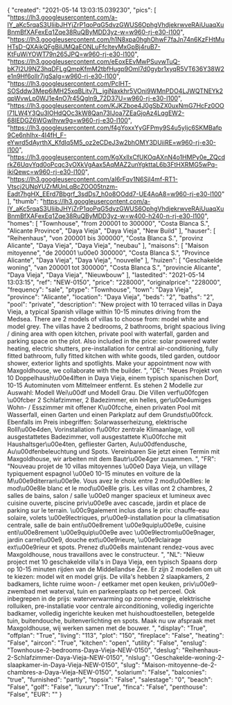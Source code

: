 {
"created": "2021-05-14 13:03:15.039230",
"pics": [
"https://lh3.googleusercontent.com/a-IY_aKc5rqaS3UliibJHYjZrP1qoPqG5dvzGWUS6OphgVhdjekrwveRAiUuaqXuBnmBfXAFexEq1Zqe38RuQByMDD3yz-w=w960-rj-e30-l100",
"https://lh3.googleusercontent.com/h1N8xpa0hghOhwF7faJn74n6KzFHtMuHTsD-QXAikQFgBilJMQaEONLuFfclteyMxGpBj4ruB7-KtFuWiYOWT79n265JPQ=w960-rj-e30-l100",
"https://lh3.googleusercontent.com/eEoxEEvMwPSuvwTuQ-bK7I2U9NZ3hqDFLgQmpKfmM2tbfHugp9OmI7d0gybr1xyqR5VT636Y38W2e1n9Hf6olIr7jgSaIg=w960-rj-e30-l100",
"https://lh3.googleusercontent.com/PclHT-SOSddw3Mep6iMH25xqBLitv7L_jgiNaxkhr5VOni9WMnPDO4LJWQTNEYk2qpWvwLp0WJ1e4nO7r45QgIn9_72D37U=w960-rj-e30-l100",
"https://lh3.googleusercontent.com/KJKZboe4J0gSbZX0uxNmG7HcFz0OOl71LW4Y3Qu3lOHdQOc3kW8Qan73IJoa7ZEaGjoAz4LqgEW2-68IEDGZ6WGwlhvw9g=w960-rj-e30-l100",
"https://lh3.googleusercontent.com/f4gYoxxYyGFPmy9S4u5yIjc6SKMBafp9Ce6nhlhx-4I4fH_F-eYwrd5dAyrthX_KfdIq5M5_oz2eCDeJ3w2bhOMY3DUiiRE=w960-rj-e30-l100",
"https://lh3.googleusercontent.com/KgXxllxCfUKOqAXnN4o1HMPy0e_ZQcdrkZ6UqvYqd0oPcqc3yOXkVgAax5AqMAZ2unYgkttaL6b3FtHXRMG5wPq-ikiQewc=w960-rj-e30-l100",
"https://lh3.googleusercontent.com/aI6rFqv1N6SjI4mf-RT1-Vtscj2UNpYUZrMUnLqBcZOO05tnzm-Eadt7hgHX_EErd7Bbgrf_3sdDs7_h0o8OOdd7-UE4AoA8=w960-rj-e30-l100"
],
"thumb": "https://lh3.googleusercontent.com/a-IY_aKc5rqaS3UliibJHYjZrP1qoPqG5dvzGWUS6OphgVhdjekrwveRAiUuaqXuBnmBfXAFexEq1Zqe38RuQByMDD3yz-w=w400-h240-n-rj-e30-l100",
"homes": [
"Townhouse",
"from 200001 to 300000",
"Costa Blanca S.",
"Alicante Province",
"Daya Vieja",
"Daya Vieja",
"New Build"
],
"hauser": [
"Reihenhaus",
"von 200001 bis 300000",
"Costa Blanca S.",
"provinz Alicante",
"Daya Vieja",
"Daya Vieja",
"neubau"
],
"maisons": [
"Maison mitoyenne",
"de 200001 \u00e0 300000",
"Costa Blanca S.",
"Province Alicante",
"Daya Vieja",
"Daya Vieja",
"nouvelle"
],
"huizen": [
"Geschakelde woning",
"van 200001 tot 300000",
"Costa Blanca S.",
"provincie Alicante",
"Daya Vieja",
"Daya Vieja",
"Nieuwbouw"
],
"lastedited": "2021-05-14 13:03:15",
"ref": "NEW-0150",
"price": "228000",
"originalprice": "228000",
"frequency": "sale",
"ptype": "Townhouse",
"town": "Daya Vieja",
"province": "Alicante",
"location": "Daya Vieja",
"beds": "2",
"baths": "2",
"pool": "private",
"description": "New project with 10 terraced villas in Daya Vieja, a typical Spanish village within 10-15 minutes driving from the Medsea. There are 2 models of villas to choose from: model white and model grey. The villas have 2 bedrooms, 2 bathrooms, bright spacious living / dining area with open kitchen, private pool with waterfall, garden and parking space on the plot. Also included in the price: solar powered water heating, electric shutters, pre-installation for central air-conditioning, fully fitted bathroom, fully fitted kitchen with white goods, tiled garden, outdoor shower, exterior lights and spotlights. Make your appointment now with Maxgoldhouse, we collaborate with the builder.  ",
"DE": "Neues Projekt von 10 Doppelhaush\u00e4lften in Daya Vieja, einem typisch spanischen Dorf, 10-15 Autominuten vom Mittelmeer entfernt. Es stehen 2 Modelle zur Auswahl: Modell Wei\u00df und Modell Grau. Die Villen verf\u00fcgen \u00fcber 2 Schlafzimmer, 2 Badezimmer, ein helles, ger\u00e4umiges Wohn- / Esszimmer mit offener K\u00fcche, einen privaten Pool mit Wasserfall, einen Garten und einen Parkplatz auf dem Grundst\u00fcck. Ebenfalls im Preis inbegriffen: Solarwasserheizung, elektrische Rolll\u00e4den, Vorinstallation f\u00fcr zentrale Klimaanlage, voll ausgestattetes Badezimmer, voll ausgestattete K\u00fcche mit Haushaltsger\u00e4ten, gefliester Garten, Au\u00dfendusche, Au\u00dfenbeleuchtung und Spots. Vereinbaren Sie jetzt einen Termin mit Maxgoldhouse, wir arbeiten mit dem Bautr\u00e4ger zusammen. ",
"FR": "Nouveau projet de 10 villas mitoyennes \u00e0 Daya Vieja, un village typiquement espagnol \u00e0 10-15 minutes en voiture de la M\u00e9diterran\u00e9e. Vous avez le choix entre 2 mod\u00e8les: le mod\u00e8le blanc et le mod\u00e8le gris. Les villas ont 2 chambres, 2 salles de bains, salon / salle \u00e0 manger spacieux et lumineux avec cuisine ouverte, piscine priv\u00e9e avec cascade, jardin et place de parking sur le terrain. \u00c9galement inclus dans le prix: chauffe-eau solaire, volets \u00e9lectriques, pr\u00e9-installation pour la climatisation centrale, salle de bain enti\u00e8rement \u00e9quip\u00e9e, cuisine enti\u00e8rement \u00e9quip\u00e9e avec \u00e9lectrom\u00e9nager, jardin carrel\u00e9, douche ext\u00e9rieure, \u00e9clairage ext\u00e9rieur et spots. Prenez d\u00e8s maintenant rendez-vous avec Maxgoldhouse, nous travaillons avec le constructeur. ",
"NL": "Nieuw project met 10 geschakelde villa's in Daya Vieja, een typisch Spaans dorp op 10-15 minuten rijden van de Middellandse Zee. Er zijn 2 modellen om uit te kiezen: model wit en model grijs. De villa's hebben 2 slaapkamers, 2 badkamers, lichte ruime woon- / eetkamer met open keuken, priv\u00e9-zwembad met waterval, tuin en parkeerplaats op het perceel. Ook inbegrepen in de prijs: waterverwarming op zonne-energie, elektrische rolluiken, pre-installatie voor centrale airconditioning, volledig ingerichte badkamer, volledig ingerichte keuken met huishoudtoestellen, betegelde tuin, buitendouche, buitenverlichting en spots. Maak nu uw afspraak met Maxgoldhouse, wij werken samen met de bouwer. ",
"display": "True",
"offplan": "True",
"living": "113",
"plot": "150",
"fireplace": "False",
"heating": "False",
"aircon": "True",
"kitchen": "open",
"utility": "False",
"enslug": "Townhouse-2-bedrooms-Daya-Vieja-NEW-0150",
"deslug": "Reihenhaus-2-Schlafzimmer-Daya-Vieja-NEW-0150",
"nlslug": "Geschakelde-woning-2-slaapkamer-in-Daya-Vieja-NEW-0150",
"slug": "Maison-mitoyenne-de-2-chambres-a-Daya-Vieja-NEW-0150",
"solarium": "False",
"balconies": "true",
"furnished": "partly",
"topsix": "False",
"salestage": "0",
"beach": "False",
"golf": "False",
"luxury": "True",
"finca": "False",
"penthouse": "False",
"EUR": ""
}